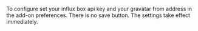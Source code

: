To configure set your influx box api key and your gravatar from address in the
add-on preferences. There is no save button. The settings take effect
immediately.
